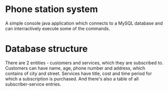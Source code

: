 # Phone station system

A simple console java application which connects to a MySQL database and can interractively execute some of the commands.

# Database structure

There are 2 entities - customers and services, which they are subscribed to. Customers can have name, age, phone number and address, 
which contains of city and street. Services have title, cost and time period for which a subscription is purchased. And there's also
a table of all subscriber-service entries.


